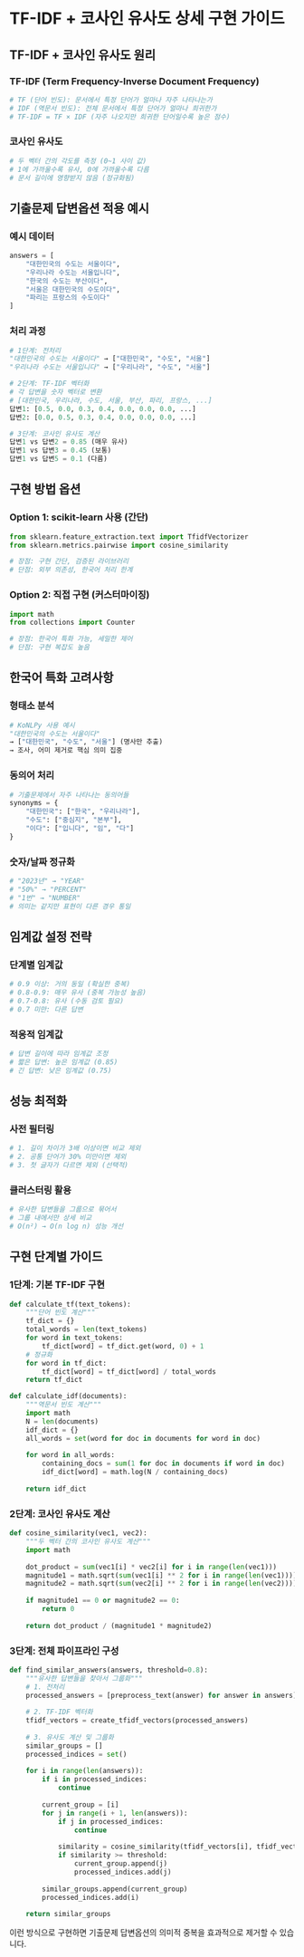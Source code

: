 # TF-IDF + 코사인 유사도 상세 구현 가이드

## TF-IDF + 코사인 유사도 원리

### TF-IDF (Term Frequency-Inverse Document Frequency)
```python
# TF (단어 빈도): 문서에서 특정 단어가 얼마나 자주 나타나는가
# IDF (역문서 빈도): 전체 문서에서 특정 단어가 얼마나 희귀한가
# TF-IDF = TF × IDF (자주 나오지만 희귀한 단어일수록 높은 점수)
```

### 코사인 유사도
```python
# 두 벡터 간의 각도를 측정 (0~1 사이 값)
# 1에 가까울수록 유사, 0에 가까울수록 다름
# 문서 길이에 영향받지 않음 (정규화됨)
```

## 기출문제 답변옵션 적용 예시

### 예시 데이터
```python
answers = [
    "대한민국의 수도는 서울이다",
    "우리나라 수도는 서울입니다", 
    "한국의 수도는 부산이다",
    "서울은 대한민국의 수도이다",
    "파리는 프랑스의 수도이다"
]
```

### 처리 과정
```python
# 1단계: 전처리
"대한민국의 수도는 서울이다" → ["대한민국", "수도", "서울"]
"우리나라 수도는 서울입니다" → ["우리나라", "수도", "서울"]

# 2단계: TF-IDF 벡터화
# 각 답변을 숫자 벡터로 변환
# [대한민국, 우리나라, 수도, 서울, 부산, 파리, 프랑스, ...]
답변1: [0.5, 0.0, 0.3, 0.4, 0.0, 0.0, 0.0, ...]
답변2: [0.0, 0.5, 0.3, 0.4, 0.0, 0.0, 0.0, ...]

# 3단계: 코사인 유사도 계산
답변1 vs 답변2 = 0.85 (매우 유사)
답변1 vs 답변3 = 0.45 (보통)
답변1 vs 답변5 = 0.1 (다름)
```

## 구현 방법 옵션

### Option 1: scikit-learn 사용 (간단)
```python
from sklearn.feature_extraction.text import TfidfVectorizer
from sklearn.metrics.pairwise import cosine_similarity

# 장점: 구현 간단, 검증된 라이브러리
# 단점: 외부 의존성, 한국어 처리 한계
```

### Option 2: 직접 구현 (커스터마이징)
```python
import math
from collections import Counter

# 장점: 한국어 특화 가능, 세밀한 제어
# 단점: 구현 복잡도 높음
```

## 한국어 특화 고려사항

### 형태소 분석
```python
# KoNLPy 사용 예시
"대한민국의 수도는 서울이다"
→ ["대한민국", "수도", "서울"] (명사만 추출)
→ 조사, 어미 제거로 핵심 의미 집중
```

### 동의어 처리
```python
# 기출문제에서 자주 나타나는 동의어들
synonyms = {
    "대한민국": ["한국", "우리나라"],
    "수도": ["중심지", "본부"],
    "이다": ["입니다", "임", "다"]
}
```

### 숫자/날짜 정규화
```python
# "2023년" → "YEAR"
# "50%" → "PERCENT" 
# "1번" → "NUMBER"
# 의미는 같지만 표현이 다른 경우 통일
```

## 임계값 설정 전략

### 단계별 임계값
```python
# 0.9 이상: 거의 동일 (확실한 중복)
# 0.8-0.9: 매우 유사 (중복 가능성 높음)
# 0.7-0.8: 유사 (수동 검토 필요)
# 0.7 미만: 다른 답변
```

### 적응적 임계값
```python
# 답변 길이에 따라 임계값 조정
# 짧은 답변: 높은 임계값 (0.85)
# 긴 답변: 낮은 임계값 (0.75)
```

## 성능 최적화

### 사전 필터링
```python
# 1. 길이 차이가 3배 이상이면 비교 제외
# 2. 공통 단어가 30% 미만이면 제외
# 3. 첫 글자가 다르면 제외 (선택적)
```

### 클러스터링 활용
```python
# 유사한 답변들을 그룹으로 묶어서
# 그룹 내에서만 상세 비교
# O(n²) → O(n log n) 성능 개선
```

## 구현 단계별 가이드

### 1단계: 기본 TF-IDF 구현
```python
def calculate_tf(text_tokens):
    """단어 빈도 계산"""
    tf_dict = {}
    total_words = len(text_tokens)
    for word in text_tokens:
        tf_dict[word] = tf_dict.get(word, 0) + 1
    # 정규화
    for word in tf_dict:
        tf_dict[word] = tf_dict[word] / total_words
    return tf_dict

def calculate_idf(documents):
    """역문서 빈도 계산"""
    import math
    N = len(documents)
    idf_dict = {}
    all_words = set(word for doc in documents for word in doc)
    
    for word in all_words:
        containing_docs = sum(1 for doc in documents if word in doc)
        idf_dict[word] = math.log(N / containing_docs)
    
    return idf_dict
```

### 2단계: 코사인 유사도 계산
```python
def cosine_similarity(vec1, vec2):
    """두 벡터 간의 코사인 유사도 계산"""
    import math
    
    dot_product = sum(vec1[i] * vec2[i] for i in range(len(vec1)))
    magnitude1 = math.sqrt(sum(vec1[i] ** 2 for i in range(len(vec1))))
    magnitude2 = math.sqrt(sum(vec2[i] ** 2 for i in range(len(vec2))))
    
    if magnitude1 == 0 or magnitude2 == 0:
        return 0
    
    return dot_product / (magnitude1 * magnitude2)
```

### 3단계: 전체 파이프라인 구성
```python
def find_similar_answers(answers, threshold=0.8):
    """유사한 답변들을 찾아서 그룹화"""
    # 1. 전처리
    processed_answers = [preprocess_text(answer) for answer in answers]
    
    # 2. TF-IDF 벡터화
    tfidf_vectors = create_tfidf_vectors(processed_answers)
    
    # 3. 유사도 계산 및 그룹화
    similar_groups = []
    processed_indices = set()
    
    for i in range(len(answers)):
        if i in processed_indices:
            continue
            
        current_group = [i]
        for j in range(i + 1, len(answers)):
            if j in processed_indices:
                continue
                
            similarity = cosine_similarity(tfidf_vectors[i], tfidf_vectors[j])
            if similarity >= threshold:
                current_group.append(j)
                processed_indices.add(j)
        
        similar_groups.append(current_group)
        processed_indices.add(i)
    
    return similar_groups
```

이런 방식으로 구현하면 기출문제 답변옵션의 의미적 중복을 효과적으로 제거할 수 있습니다.